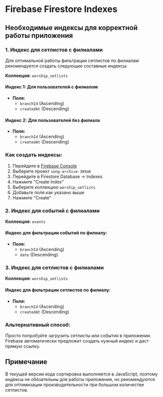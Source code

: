 # Firebase Firestore Indexes

## Необходимые индексы для корректной работы приложения

### 1. Индекс для сетлистов с филиалами

Для оптимальной работы фильтрации сетлистов по филиалам рекомендуется создать следующие составные индексы:

**Коллекция:** `worship_setlists`

#### Индекс 1: Для пользователей с филиалом
- **Поля:**
  - `branchId` (Ascending)
  - `createdAt` (Descending)

#### Индекс 2: Для пользователей без филиала
- **Поля:**
  - `branchId` (Ascending) 
  - `createdAt` (Descending)

### Как создать индексы:

1. Перейдите в [Firebase Console](https://console.firebase.google.com)
2. Выберите проект `song-archive-389a6`
3. Перейдите в Firestore Database → Indexes
4. Нажмите "Create Index"
5. Выберите коллекцию `worship_setlists`
6. Добавьте поля как указано выше
7. Нажмите "Create"

### 2. Индекс для событий с филиалами

**Коллекция:** `events`

#### Индекс для фильтрации событий по филиалу:
- **Поля:**
  - `branchId` (Ascending)
  - `date` (Descending)

### 3. Индекс для сетлистов с филиалами

**Коллекция:** `worship_setlists`

#### Индекс для фильтрации сетлистов по филиалу:
- **Поля:**
  - `branchId` (Ascending)
  - `createdAt` (Descending)

### Альтернативный способ:

Просто попробуйте загрузить сетлисты или события в приложении. Firebase автоматически предложит создать нужный индекс и даст прямую ссылку.

## Примечание

В текущей версии кода сортировка выполняется в JavaScript, поэтому индексы не обязательны для работы приложения, но рекомендуются для оптимизации производительности при большом количестве сетлистов.